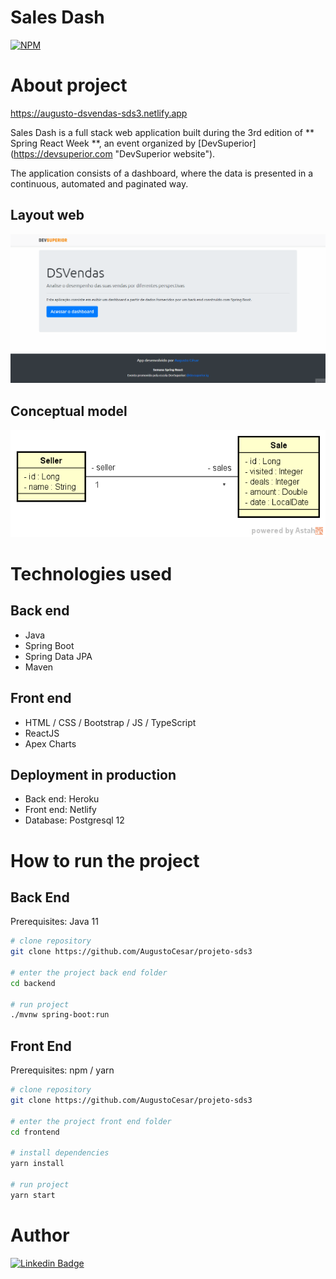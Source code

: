 # Sales Dash 
[![NPM](https://img.shields.io/npm/l/react)](https://github.com/AugustoCesar/projeto-sds3/blob/master/LICENSE) 

# About project

https://augusto-dsvendas-sds3.netlify.app

Sales Dash is a full stack web application built during the 3rd edition of ** Spring React Week **, an event organized by [DevSuperior] (https://devsuperior.com "DevSuperior website").

The application consists of a dashboard, where the data is presented in a continuous, automated and paginated way.

## Layout web
![Web 1](https://github.com/AugustoCesar/assets/blob/main/sds3/desktop.gif)

## Conceptual model
![Modelo Conceitual](https://github.com/AugustoCesar/assets/blob/main/sds3/sds3-mc.png)

# Technologies used
## Back end
- Java
- Spring Boot
- Spring Data JPA
- Maven
## Front end
- HTML / CSS / Bootstrap / JS / TypeScript
- ReactJS
- Apex Charts
## Deployment in production
- Back end: Heroku
- Front end: Netlify
- Database: Postgresql 12

# How to run the project

## Back End
Prerequisites: Java 11

```bash
# clone repository
git clone https://github.com/AugustoCesar/projeto-sds3

# enter the project back end folder
cd backend

# run project
./mvnw spring-boot:run
```

## Front End
Prerequisites: npm / yarn

```bash
# clone repository
git clone https://github.com/AugustoCesar/projeto-sds3

# enter the project front end folder
cd frontend

# install dependencies
yarn install

# run project
yarn start
```

# Author

[![Linkedin Badge](https://img.shields.io/badge/augusto&nbsp;cesar-%230077B5.svg?&style=for-the-badge&logo=linkedin&logoColor=white)](https://www.linkedin.com/in/augusto-cesar-fn/)
